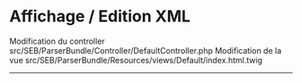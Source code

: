 Affichage / Edition XML
========================

Modification du controller src/SEB/ParserBundle/Controller/DefaultController.php
Modification de la vue src/SEB/ParserBundle/Resources/views/Default/index.html.twig

--------------

